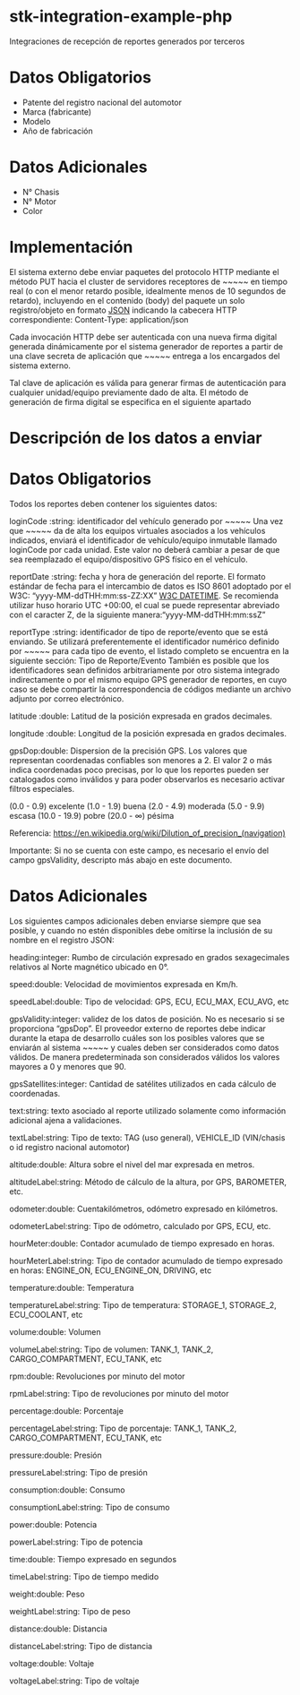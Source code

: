# stk-integration-example-php

Integraciones de recepción de reportes generados por terceros



# Datos Obligatorios
* Patente del registro nacional del automotor
* Marca (fabricante)
* Modelo
* Año de fabricación

# Datos Adicionales
* N° Chasis
* N° Motor
* Color

# Implementación

El sistema externo debe enviar paquetes del protocolo HTTP mediante el método PUT hacia el cluster de servidores receptores de ~~~~~ en tiempo real (o con el menor retardo posible, idealmente menos de 10 segundos de retardo), incluyendo en el contenido (body) del paquete un solo registro/objeto en formato [JSON](http://json.org/) indicando la cabecera HTTP correspondiente: Content-Type: application/json

Cada invocación HTTP debe ser autenticada con una nueva firma digital generada dinámicamente por el sistema generador de reportes a partir de una clave secreta de aplicación que ~~~~~ entrega a los encargados del sistema externo.

Tal clave de aplicación es válida para generar firmas de autenticación para cualquier unidad/equipo previamente dado de alta. El método de generación de firma digital se especifica en el siguiente apartado



# Descripción de los datos a enviar
# Datos Obligatorios
Todos los reportes deben contener los siguientes datos:

loginCode :string: identificador del vehículo generado por ~~~~~ Una vez que ~~~~~ da de alta los equipos virtuales asociados a los vehículos indicados, enviará el identificador de vehículo/equipo inmutable llamado loginCode por cada unidad. Este valor no deberá cambiar a pesar de que sea reemplazado el equipo/dispositivo GPS físico en el vehículo.

reportDate :string: fecha y hora de generación del reporte. El formato estándar de fecha para el intercambio de datos es ISO 8601 adoptado por el W3C: “yyyy-MM-ddTHH:mm:ss-ZZ:XX” [W3C DATETIME](http://www.w3.org/TR/NOTE-datetime). Se recomienda utilizar huso horario UTC ​+​00​:00, el cual se puede representar abreviado con el caracter Z, de la siguiente manera: ​“yyyy-MM-ddTHH:mm:ssZ”

reportType :string: identificador de tipo de reporte/evento que se está enviando. Se utilizará preferentemente el identificador numérico definido por ~~~~~ para cada tipo de evento, el listado completo se encuentra en la siguiente sección: Tipo de Reporte/Evento También es posible que los identificadores sean definidos arbitrariamente por otro sistema integrado indirectamente o por el mismo equipo GPS generador de reportes, en cuyo caso se debe compartir la correspondencia de códigos mediante un archivo adjunto por correo electrónico.

latitude :double: Latitud de la posición expresada en grados decimales.

longitude :double: Longitud de la posición expresada en grados decimales.

gpsDop:double: Dispersion de la precisión GPS. Los valores que representan coordenadas confiables son menores a 2. El valor 2 o más indica coordenadas poco precisas, por lo que los reportes pueden ser catalogados como inválidos y para poder observarlos es necesario activar filtros especiales.

(0.0 - 0.9) excelente
(1.0 - 1.9) buena
(2.0 - 4.9) moderada
(5.0 - 9.9) escasa
(10.0 - 19.9) pobre
(20.0 - ∞) pésima

Referencia: https://en.wikipedia.org/wiki/Dilution_of_precision_(navigation)

Importante: Si no se cuenta con este campo, es necesario el envío del campo gpsValidity, descripto más abajo en este documento.


# Datos Adicionales
Los siguientes campos adicionales deben enviarse siempre que sea posible, y cuando no estén disponibles debe omitirse la inclusión de su nombre en el registro JSON:

heading:integer: Rumbo de circulación expresado en grados sexagecimales relativos al Norte magnético ubicado en 0°.

speed:double: Velocidad de movimientos expresada en Km/h.

speedLabel:double: Tipo de velocidad: GPS, ECU, ECU_MAX, ECU_AVG, etc

gpsValidity:integer: validez de los datos de posición. No es necesario si se proporciona “gpsDop”. El proveedor externo de reportes debe indicar durante la etapa de desarrollo cuáles son los posibles valores que se enviarán al sistema ~~~~~ y cuales deben ser considerados como datos válidos. De manera predeterminada son considerados válidos los valores mayores a 0 y menores que 90.

gpsSatellites:integer: Cantidad de satélites utilizados en cada cálculo de coordenadas.

text:string: texto asociado al reporte utilizado solamente como información adicional ajena a validaciones.

textLabel:string: Tipo de texto: TAG (uso general), VEHICLE_ID (VIN/chasis o id registro nacional automotor)

​altitude:double: Altura sobre el nivel del mar expresada en metros.

altitudeLabel:string: Método de cálculo de la altura, por GPS, BAROMETER, etc.

odometer:double: Cuentakilómetros, odómetro expresado en kilómetros.

odometerLabel:string: Tipo de odómetro, calculado por GPS, ECU, etc.

hourMeter:double: Contador acumulado de tiempo expresado en horas.

hourMeterLabel:string: Tipo de contador acumulado de tiempo expresado en horas: ENGINE_ON, ECU_ENGINE_ON, DRIVING, etc

temperature:double: Temperatura

temperatureLabel:string: Tipo de temperatura: STORAGE_1, STORAGE_2, ECU_COOLANT, etc

volume:double: Volumen

volumeLabel:string: Tipo de volumen: TANK_1, TANK_2, CARGO_COMPARTMENT, ECU_TANK, etc

rpm:double: Revoluciones por minuto del motor

rpmLabel:string: Tipo de revoluciones por minuto del motor

percentage:double: Porcentaje

percentageLabel:string: Tipo de porcentaje: TANK_1, TANK_2, CARGO_COMPARTMENT, ECU_TANK, etc

pressure:double: Presión

pressureLabel:string: Tipo de presión

consumption:double: Consumo

consumptionLabel:string: Tipo de consumo

power:double: Potencia

powerLabel:string: Tipo de potencia

time:double: Tiempo expresado en segundos

timeLabel:string: Tipo de tiempo medido

weight:double: Peso

weightLabel:string: Tipo de peso

distance:double: Distancia

distanceLabel:string: Tipo de distancia

voltage:double: Voltaje

voltageLabel:string: Tipo de voltaje
